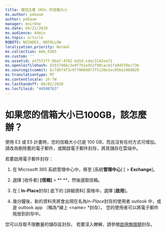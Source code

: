 ```yaml
---
title: 增加企業 SKUs 的信箱大小
ms.author: pebaum
author: pebaum
manager: mnirkhe
ms.date: 04/21/2020
ms.audience: Admin
ms.topic: article
ROBOTS: NOINDEX, NOFOLLOW
localization_priority: Normal
ms.collection: Adm_O365
ms.custom: ''
ms.assetid: e57572ff-0ba7-4782-ba5d-cdac3142ea71
ms.openlocfilehash: 82917466c3e9f7b1e452f98cac41fa945f0ec736
ms.sourcegitcommit: bc7d6f4f3c9f7060d073f5130e1ec856e248d020
ms.translationtype: MT
ms.contentlocale: zh-TW
ms.lasthandoff: 06/02/2020
ms.locfileid: "44508763"
---
```

# <a name="what-to-do-if-your-mailbox-size-is-already-100gb"></a>如果您的信箱大小已100GB，該怎麼辦？

使用 E3 或 E5 計畫時，您的信箱大小已是 100 GB，而且沒有任何方式可增加。 請改為刪除舊的電子郵件，或開啟電子郵件封存，將其儲存在雲端中。 
  
若要啟用電子郵件封存：
  
1. 在 Microsoft 365 系統管理中心中，移至 [系統**管理中心**] [ \> **Exchange**]。 
    
2. 選擇 [收件者] **[信箱]** \> ** **，然後選取信箱。 
    
3. 在 [ **In-Place**封存] 底下的 [詳細資料] 窗格中，選擇 [**啟用**]。 
    
4. 幾分鐘後，新的資料夾將會出現在名為*In-Place*封存的使用者 outlook 中，或是 outlook app （稱為*線上 \<name\> *封存）。 您的使用者可以將電子郵件拖放到封存中。 
    
您可以存取不限數量的儲存區封存。 若要深入瞭解，請參閱[啟用無限期](https://docs.microsoft.com/microsoft-365/compliance/enable-unlimited-archiving)封存。
  

